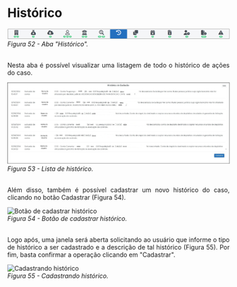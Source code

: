 # Histórico

![Aba "Histórico"](img/AbaHistórico.png)<br>
*Figura 52 - Aba "Histórico".* <br><br>

<p style="text-align: justify;">Nesta aba é possível visualizar uma listagem de todo o histórico de ações do caso.</p>

![Lista de histórico](img/Histórico.jpg)<br>
*Figura 53 - Lista de histórico.* <br><br>

<p style="text-align: justify;">Além disso, também é possível cadastrar um novo histórico do caso, clicando no botão Cadastrar (Figura 54).  </p>

![Botão de cadastrar histórico](img/HistóricoCadastrar.jpg)<br>
*Figura 54 - Botão de cadastrar histórico.* <br><br>

<p style="text-align: justify;">Logo após, uma janela será aberta solicitando ao usuário que informe o tipo de histórico a ser cadastrado e a descrição de tal histórico (Figura 55). Por fim, basta confirmar a operação clicando em "Cadastrar". </p>

![Cadastrando histórico](img/CadastrandoHistórico.png)<br>
*Figura 55 - Cadastrando histórico.* <br><br>



 